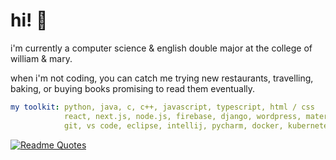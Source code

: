 # hi! 👋

i'm currently a computer science & english double major at the college of william & mary.

when i'm not coding, you can catch me trying new restaurants, travelling, baking, or buying books promising to read them eventually.

```yaml
my toolkit: python, java, c, c++, javascript, typescript, html / css
            react, next.js, node.js, firebase, django, wordpress, material ui, fastapi
            git, vs code, eclipse, intellij, pycharm, docker, kubernetes
```

[![Readme Quotes](https://quotes-github-readme.vercel.app/api?type=horizontal&border=false&theme=algolia)](https://github.com/piyushsuthar/github-readme-quotes)
